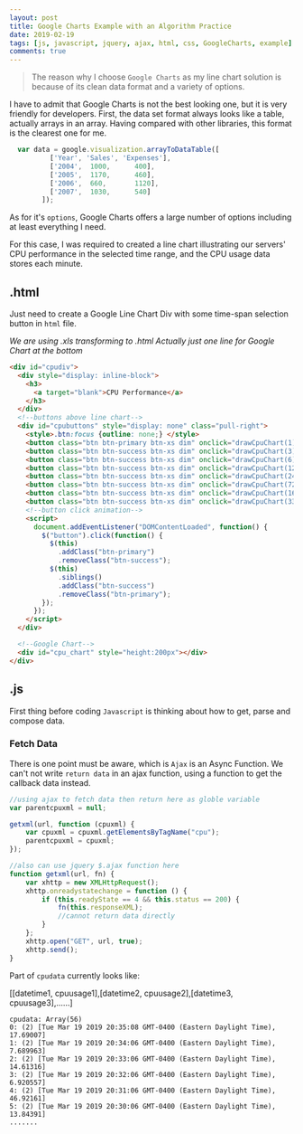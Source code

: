 ```yaml
---
layout: post
title: Google Charts Example with an Algorithm Practice
date: 2019-02-19
tags: [js, javascript, jquery, ajax, html, css, GoogleCharts, example]
comments: true
---
```


>The reason why I choose `Google Charts` as my line chart solution is because of its clean data format and a variety of options.

I have to admit that Google Charts is not the best looking one, but it is very friendly for developers. First, the data set format always looks like a table, actually arrays in an array. Having compared with other libraries, this format is the clearest one for me.

```js
  var data = google.visualization.arrayToDataTable([
          ['Year', 'Sales', 'Expenses'],
          ['2004',  1000,      400],
          ['2005',  1170,      460],
          ['2006',  660,       1120],
          ['2007',  1030,      540]
        ]);
```

As for it's `options`, Google Charts offers a large number of options including at least everything I need.

For this case, I was required to created a line chart illustrating our servers' CPU performance in the selected time range, and the CPU usage data stores each minute.

## .html

Just need to create a Google Line Chart Div with some time-span selection button in `html` file.  

*We are using .xls transforming to .html*
*Actually just one line for Google Chart at the bottom*

```html
<div id="cpudiv">
  <div style="display: inline-block">
    <h3>
      <a target="blank">CPU Performance</a>
    </h3>
  </div>
  <!--buttons above line chart-->
  <div id="cpubuttons" style="display: none" class="pull-right">
    <style>.btn:focus {outline: none;} </style>
    <button class="btn btn-primary btn-xs dim" onclick="drawCpuChart(1)">1 H</button>
    <button class="btn btn-success btn-xs dim" onclick="drawCpuChart(3)">3 H</button>
    <button class="btn btn-success btn-xs dim" onclick="drawCpuChart(6)">6 H</button>
    <button class="btn btn-success btn-xs dim" onclick="drawCpuChart(12)">12 H</button>
    <button class="btn btn-success btn-xs dim" onclick="drawCpuChart(24)">1 D</button>
    <button class="btn btn-success btn-xs dim" onclick="drawCpuChart(72)">3 D</button>
    <button class="btn btn-success btn-xs dim" onclick="drawCpuChart(168)">1 W</button>
    <button class="btn btn-success btn-xs dim" onclick="drawCpuChart(336)">2 W</button>
    <!--button click animation-->
    <script>
      document.addEventListener("DOMContentLoaded", function() {
        $("button").click(function() {
          $(this)
            .addClass("btn-primary")
            .removeClass("btn-success");
          $(this)
            .siblings()
            .addClass("btn-success")
            .removeClass("btn-primary");
        });
      });
    </script>
  </div>

  <!--Google Chart-->
  <div id="cpu_chart" style="height:200px"></div>
</div>
```

## .js

First thing before coding `Javascript` is thinking about how to get, parse and compose data.

### Fetch Data

There is one point must be aware, which is `Ajax` is an Async Function. We can't not write `return data` in an ajax function, using a function to get the callback data instead.

```js
//using ajax to fetch data then return here as globle variable
var parentcpuxml = null; 

getxml(url, function (cpuxml) {
    var cpuxml = cpuxml.getElementsByTagName("cpu");
    parentcpuxml = cpuxml;
});

//also can use jquery $.ajax function here
function getxml(url, fn) {
	var xhttp = new XMLHttpRequest();
	xhttp.onreadystatechange = function () {
		if (this.readyState == 4 && this.status == 200) {
            fn(this.responseXML);
            //cannot return data directly
		}
	};
	xhttp.open("GET", url, true);
	xhttp.send();
}
```

Part of `cpudata` currently looks like: 

[[datetime1, cpuusage1],[datetime2, cpuusage2],[datetime3, cpuusage3],......]
```
cpudata: Array(56)
0: (2) [Tue Mar 19 2019 20:35:08 GMT-0400 (Eastern Daylight Time), 17.69007]
1: (2) [Tue Mar 19 2019 20:34:06 GMT-0400 (Eastern Daylight Time), 7.689963]
2: (2) [Tue Mar 19 2019 20:33:06 GMT-0400 (Eastern Daylight Time), 14.61316]
3: (2) [Tue Mar 19 2019 20:32:06 GMT-0400 (Eastern Daylight Time), 6.920557]
4: (2) [Tue Mar 19 2019 20:31:06 GMT-0400 (Eastern Daylight Time), 46.92161]
5: (2) [Tue Mar 19 2019 20:30:06 GMT-0400 (Eastern Daylight Time), 13.84391]
.......

```
